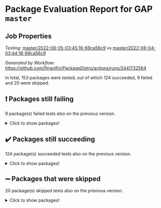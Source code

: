 # Package Evaluation Report for GAP `master`

## Job Properties

*Testing:* [master/2022-06-05-03:45:16-69ca56c9](https://github.com/fingolfin/PackageDistro/blob/data/reports/master/2022-06-05-03:45:16-69ca56c9) vs [master/2022-06-04-03:44:16-69ca56c9](https://github.com/fingolfin/PackageDistro/blob/data/reports/master/2022-06-04-03:44:16-69ca56c9)

*Generated by Workflow:* https://github.com/fingolfin/PackageDistro/actions/runs/2441732564

In total, 153 packages were tested, out of which 124 succeeded, 9 failed and 20 were skipped.

## :exclamation: Packages still failing

9 package(s) failed tests also on the previous version.
<details><summary>Click to show packages!</summary>

- fining 1.4.1 [(failure)](https://github.com/fingolfin/PackageDistro/runs/6742407324?check_suite_focus=true)
- francy 1.2.4 [(failure)](https://github.com/fingolfin/PackageDistro/runs/6742407566?check_suite_focus=true)
- hap 1.39 [(failure)](https://github.com/fingolfin/PackageDistro/runs/6742407961?check_suite_focus=true)
- normalizinterface 1.3.2 [(failure)](https://github.com/fingolfin/PackageDistro/runs/6742408893?check_suite_focus=true)
- packagemanager 1.2 [(failure)](https://github.com/fingolfin/PackageDistro/runs/6742409050?check_suite_focus=true)
- rcwa 4.6.4 [(failure)](https://github.com/fingolfin/PackageDistro/runs/6742409220?check_suite_focus=true)
- recog 1.3.2 [(failure)](https://github.com/fingolfin/PackageDistro/runs/6742409248?check_suite_focus=true)
- semigroups 4.0.0 [(failure)](https://github.com/fingolfin/PackageDistro/runs/6742409371?check_suite_focus=true)
- ugaly 4.0.2 [(failure)](https://github.com/fingolfin/PackageDistro/runs/6742409832?check_suite_focus=true)
</details>

## :heavy_check_mark: Packages still succeeding

124 package(s) succeeded tests also on the previous version.
<details><summary>Click to show packages!</summary>

- ace 5.4 [(success)](https://github.com/fingolfin/PackageDistro/runs/6742406669?check_suite_focus=true)
- aclib 1.3.2 [(success)](https://github.com/fingolfin/PackageDistro/runs/6742406686?check_suite_focus=true)
- agt 0.2 [(success)](https://github.com/fingolfin/PackageDistro/runs/6742406704?check_suite_focus=true)
- alnuth 3.2.1 [(success)](https://github.com/fingolfin/PackageDistro/runs/6742406722?check_suite_focus=true)
- anupq 3.2.6 [(success)](https://github.com/fingolfin/PackageDistro/runs/6742406732?check_suite_focus=true)
- atlasrep 2.1.2 [(success)](https://github.com/fingolfin/PackageDistro/runs/6742406742?check_suite_focus=true)
- autodoc 2022.03.10 [(success)](https://github.com/fingolfin/PackageDistro/runs/6742406749?check_suite_focus=true)
- automata 1.15 [(success)](https://github.com/fingolfin/PackageDistro/runs/6742406762?check_suite_focus=true)
- automgrp 1.3.2 [(success)](https://github.com/fingolfin/PackageDistro/runs/6742406774?check_suite_focus=true)
- autpgrp 1.10.2 [(success)](https://github.com/fingolfin/PackageDistro/runs/6742406780?check_suite_focus=true)
- cap 2022.05-09 [(success)](https://github.com/fingolfin/PackageDistro/runs/6742406788?check_suite_focus=true)
- caratinterface 2.3.3 [(success)](https://github.com/fingolfin/PackageDistro/runs/6742406800?check_suite_focus=true)
- cddinterface 2020.06.24 [(success)](https://github.com/fingolfin/PackageDistro/runs/6742406813?check_suite_focus=true)
- circle 1.6.5 [(success)](https://github.com/fingolfin/PackageDistro/runs/6742406828?check_suite_focus=true)
- classicpres 1.22 [(success)](https://github.com/fingolfin/PackageDistro/runs/6742406844?check_suite_focus=true)
- cohomolo 1.6.10 [(success)](https://github.com/fingolfin/PackageDistro/runs/6742406864?check_suite_focus=true)
- congruence 1.2.4 [(success)](https://github.com/fingolfin/PackageDistro/runs/6742406884?check_suite_focus=true)
- corelg 1.56 [(success)](https://github.com/fingolfin/PackageDistro/runs/6742406902?check_suite_focus=true)
- crime 1.6 [(success)](https://github.com/fingolfin/PackageDistro/runs/6742406918?check_suite_focus=true)
- crisp 1.4.5 [(success)](https://github.com/fingolfin/PackageDistro/runs/6742406942?check_suite_focus=true)
- crypting 0.10 [(success)](https://github.com/fingolfin/PackageDistro/runs/6742406961?check_suite_focus=true)
- cryst 4.1.24 [(success)](https://github.com/fingolfin/PackageDistro/runs/6742406987?check_suite_focus=true)
- crystcat 1.1.9 [(success)](https://github.com/fingolfin/PackageDistro/runs/6742407012?check_suite_focus=true)
- ctbllib 1.3.4 [(success)](https://github.com/fingolfin/PackageDistro/runs/6742407029?check_suite_focus=true)
- cubefree 1.19 [(success)](https://github.com/fingolfin/PackageDistro/runs/6742407043?check_suite_focus=true)
- curlinterface 2.2.2 [(success)](https://github.com/fingolfin/PackageDistro/runs/6742407066?check_suite_focus=true)
- cvec 2.7.5 [(success)](https://github.com/fingolfin/PackageDistro/runs/6742407089?check_suite_focus=true)
- datastructures 0.2.7 [(success)](https://github.com/fingolfin/PackageDistro/runs/6742407113?check_suite_focus=true)
- deepthought 1.0.5 [(success)](https://github.com/fingolfin/PackageDistro/runs/6742407134?check_suite_focus=true)
- design 1.7 [(success)](https://github.com/fingolfin/PackageDistro/runs/6742407161?check_suite_focus=true)
- difsets 2.3.1 [(success)](https://github.com/fingolfin/PackageDistro/runs/6742407184?check_suite_focus=true)
- digraphs 1.5.3 [(success)](https://github.com/fingolfin/PackageDistro/runs/6742407203?check_suite_focus=true)
- edim 1.3.5 [(success)](https://github.com/fingolfin/PackageDistro/runs/6742407224?check_suite_focus=true)
- example 4.3.1 [(success)](https://github.com/fingolfin/PackageDistro/runs/6742407238?check_suite_focus=true)
- factint 1.6.3 [(success)](https://github.com/fingolfin/PackageDistro/runs/6742407255?check_suite_focus=true)
- ferret 1.0.7 [(success)](https://github.com/fingolfin/PackageDistro/runs/6742407272?check_suite_focus=true)
- fga 1.4.0 [(success)](https://github.com/fingolfin/PackageDistro/runs/6742407299?check_suite_focus=true)
- float 1.0.3 [(success)](https://github.com/fingolfin/PackageDistro/runs/6742407350?check_suite_focus=true)
- format 1.4.3 [(success)](https://github.com/fingolfin/PackageDistro/runs/6742407401?check_suite_focus=true)
- forms 1.2.7 [(success)](https://github.com/fingolfin/PackageDistro/runs/6742407434?check_suite_focus=true)
- fplsa 1.2.5 [(success)](https://github.com/fingolfin/PackageDistro/runs/6742407463?check_suite_focus=true)
- fr 2.4.8 [(success)](https://github.com/fingolfin/PackageDistro/runs/6742407506?check_suite_focus=true)
- fwtree 1.3 [(success)](https://github.com/fingolfin/PackageDistro/runs/6742407607?check_suite_focus=true)
- gbnp 1.0.5 [(success)](https://github.com/fingolfin/PackageDistro/runs/6742407645?check_suite_focus=true)
- generalizedmorphismsforcap 2022.05-01 [(success)](https://github.com/fingolfin/PackageDistro/runs/6742407684?check_suite_focus=true)
- genss 1.6.6 [(success)](https://github.com/fingolfin/PackageDistro/runs/6742407731?check_suite_focus=true)
- gradedringforhomalg 2022.03-01 [(success)](https://github.com/fingolfin/PackageDistro/runs/6742407768?check_suite_focus=true)
- grape 4.8.5 [(success)](https://github.com/fingolfin/PackageDistro/runs/6742407802?check_suite_focus=true)
- groupoids 1.69 [(success)](https://github.com/fingolfin/PackageDistro/runs/6742407836?check_suite_focus=true)
- grpconst 2.6.2 [(success)](https://github.com/fingolfin/PackageDistro/runs/6742407862?check_suite_focus=true)
- guarana 0.96.3 [(success)](https://github.com/fingolfin/PackageDistro/runs/6742407901?check_suite_focus=true)
- guava 3.16 [(success)](https://github.com/fingolfin/PackageDistro/runs/6742407932?check_suite_focus=true)
- hapcryst 0.1.14 [(success)](https://github.com/fingolfin/PackageDistro/runs/6742407997?check_suite_focus=true)
- hecke 1.5.3 [(success)](https://github.com/fingolfin/PackageDistro/runs/6742408036?check_suite_focus=true)
- help 3.5 [(success)](https://github.com/fingolfin/PackageDistro/runs/6742408068?check_suite_focus=true)
- idrel 2.43 [(success)](https://github.com/fingolfin/PackageDistro/runs/6742408085?check_suite_focus=true)
- images 1.3.1 [(success)](https://github.com/fingolfin/PackageDistro/runs/6742408098?check_suite_focus=true)
- intpic 0.2.4 [(success)](https://github.com/fingolfin/PackageDistro/runs/6742408110?check_suite_focus=true)
- io 4.7.2 [(success)](https://github.com/fingolfin/PackageDistro/runs/6742408124?check_suite_focus=true)
- irredsol 1.4.3 [(success)](https://github.com/fingolfin/PackageDistro/runs/6742408147?check_suite_focus=true)
- json 2.1.0 [(success)](https://github.com/fingolfin/PackageDistro/runs/6742408176?check_suite_focus=true)
- jupyterkernel 1.4.1 [(success)](https://github.com/fingolfin/PackageDistro/runs/6742408208?check_suite_focus=true)
- jupyterviz 1.5.1 [(success)](https://github.com/fingolfin/PackageDistro/runs/6742408237?check_suite_focus=true)
- kan 1.34 [(success)](https://github.com/fingolfin/PackageDistro/runs/6742408277?check_suite_focus=true)
- kbmag 1.5.9 [(success)](https://github.com/fingolfin/PackageDistro/runs/6742408321?check_suite_focus=true)
- laguna 3.9.5 [(success)](https://github.com/fingolfin/PackageDistro/runs/6742408359?check_suite_focus=true)
- liealgdb 2.2.1 [(success)](https://github.com/fingolfin/PackageDistro/runs/6742408398?check_suite_focus=true)
- liepring 2.6 [(success)](https://github.com/fingolfin/PackageDistro/runs/6742408443?check_suite_focus=true)
- liering 2.4.2 [(success)](https://github.com/fingolfin/PackageDistro/runs/6742408483?check_suite_focus=true)
- linearalgebraforcap 2022.05-04 [(success)](https://github.com/fingolfin/PackageDistro/runs/6742408514?check_suite_focus=true)
- loops 3.4.1 [(success)](https://github.com/fingolfin/PackageDistro/runs/6742408534?check_suite_focus=true)
- lpres 1.0.3 [(success)](https://github.com/fingolfin/PackageDistro/runs/6742408566?check_suite_focus=true)
- majoranaalgebras 1.4 [(success)](https://github.com/fingolfin/PackageDistro/runs/6742408599?check_suite_focus=true)
- mapclass 1.4.5 [(success)](https://github.com/fingolfin/PackageDistro/runs/6742408624?check_suite_focus=true)
- matgrp 0.64 [(success)](https://github.com/fingolfin/PackageDistro/runs/6742408652?check_suite_focus=true)
- modisom 2.5.2 [(success)](https://github.com/fingolfin/PackageDistro/runs/6742408691?check_suite_focus=true)
- modulepresentationsforcap 2022.05-03 [(success)](https://github.com/fingolfin/PackageDistro/runs/6742408728?check_suite_focus=true)
- monoidalcategories 2022.05-06 [(success)](https://github.com/fingolfin/PackageDistro/runs/6742408758?check_suite_focus=true)
- nconvex 2020.11-04 [(success)](https://github.com/fingolfin/PackageDistro/runs/6742408791?check_suite_focus=true)
- nilmat 1.4.1 [(success)](https://github.com/fingolfin/PackageDistro/runs/6742408822?check_suite_focus=true)
- nock 1.5 [(success)](https://github.com/fingolfin/PackageDistro/runs/6742408857?check_suite_focus=true)
- nq 2.5.8 [(success)](https://github.com/fingolfin/PackageDistro/runs/6742408929?check_suite_focus=true)
- numericalsgps 1.3.0 [(success)](https://github.com/fingolfin/PackageDistro/runs/6742408969?check_suite_focus=true)
- openmath 11.5.1 [(success)](https://github.com/fingolfin/PackageDistro/runs/6742409001?check_suite_focus=true)
- orb 4.8.4 [(success)](https://github.com/fingolfin/PackageDistro/runs/6742409025?check_suite_focus=true)
- patternclass 2.4.2 [(success)](https://github.com/fingolfin/PackageDistro/runs/6742409071?check_suite_focus=true)
- permut 2.0.4 [(success)](https://github.com/fingolfin/PackageDistro/runs/6742409096?check_suite_focus=true)
- polenta 1.3.10 [(success)](https://github.com/fingolfin/PackageDistro/runs/6742409116?check_suite_focus=true)
- polymaking 0.8.6 [(success)](https://github.com/fingolfin/PackageDistro/runs/6742409134?check_suite_focus=true)
- primgrp 3.4.2 [(success)](https://github.com/fingolfin/PackageDistro/runs/6742409144?check_suite_focus=true)
- profiling 2.5.0 [(success)](https://github.com/fingolfin/PackageDistro/runs/6742409164?check_suite_focus=true)
- qpa 1.33 [(success)](https://github.com/fingolfin/PackageDistro/runs/6742409183?check_suite_focus=true)
- quagroup 1.8.3 [(success)](https://github.com/fingolfin/PackageDistro/runs/6742409194?check_suite_focus=true)
- radiroot 2.9 [(success)](https://github.com/fingolfin/PackageDistro/runs/6742409208?check_suite_focus=true)
- rds 1.8 [(success)](https://github.com/fingolfin/PackageDistro/runs/6742409232?check_suite_focus=true)
- repndecomp 1.2.1 [(success)](https://github.com/fingolfin/PackageDistro/runs/6742409266?check_suite_focus=true)
- repsn 3.1.0 [(success)](https://github.com/fingolfin/PackageDistro/runs/6742409287?check_suite_focus=true)
- resclasses 4.7.2 [(success)](https://github.com/fingolfin/PackageDistro/runs/6742409313?check_suite_focus=true)
- scscp 2.3.1 [(success)](https://github.com/fingolfin/PackageDistro/runs/6742409334?check_suite_focus=true)
- sglppow 2.2 [(success)](https://github.com/fingolfin/PackageDistro/runs/6742409405?check_suite_focus=true)
- sgpviz 0.999.5 [(success)](https://github.com/fingolfin/PackageDistro/runs/6742409450?check_suite_focus=true)
- simpcomp 2.1.14 [(success)](https://github.com/fingolfin/PackageDistro/runs/6742409480?check_suite_focus=true)
- singular 2020.12.18 [(success)](https://github.com/fingolfin/PackageDistro/runs/6742409513?check_suite_focus=true)
- sla 1.5.3 [(success)](https://github.com/fingolfin/PackageDistro/runs/6742409539?check_suite_focus=true)
- smallgrp 1.5 [(success)](https://github.com/fingolfin/PackageDistro/runs/6742409558?check_suite_focus=true)
- smallsemi 0.6.13 [(success)](https://github.com/fingolfin/PackageDistro/runs/6742409586?check_suite_focus=true)
- sonata 2.9.4 [(success)](https://github.com/fingolfin/PackageDistro/runs/6742409606?check_suite_focus=true)
- sophus 1.25 [(success)](https://github.com/fingolfin/PackageDistro/runs/6742409634?check_suite_focus=true)
- spinsym 1.5.2 [(success)](https://github.com/fingolfin/PackageDistro/runs/6742409664?check_suite_focus=true)
- symbcompcc 1.3.2 [(success)](https://github.com/fingolfin/PackageDistro/runs/6742409689?check_suite_focus=true)
- thelma 1.3 [(success)](https://github.com/fingolfin/PackageDistro/runs/6742409715?check_suite_focus=true)
- tomlib 1.2.9 [(success)](https://github.com/fingolfin/PackageDistro/runs/6742409743?check_suite_focus=true)
- toric 1.9.5 [(success)](https://github.com/fingolfin/PackageDistro/runs/6742409783?check_suite_focus=true)
- transgrp 3.6.2 [(success)](https://github.com/fingolfin/PackageDistro/runs/6742409805?check_suite_focus=true)
- unipot 1.5 [(success)](https://github.com/fingolfin/PackageDistro/runs/6742409859?check_suite_focus=true)
- unitlib 4.1.0 [(success)](https://github.com/fingolfin/PackageDistro/runs/6742409884?check_suite_focus=true)
- utils 0.72 [(success)](https://github.com/fingolfin/PackageDistro/runs/6742409904?check_suite_focus=true)
- uuid 0.7 [(success)](https://github.com/fingolfin/PackageDistro/runs/6742409924?check_suite_focus=true)
- walrus 0.9991 [(success)](https://github.com/fingolfin/PackageDistro/runs/6742409942?check_suite_focus=true)
- wedderga 4.10.2 [(success)](https://github.com/fingolfin/PackageDistro/runs/6742409963?check_suite_focus=true)
- xmod 2.88 [(success)](https://github.com/fingolfin/PackageDistro/runs/6742409995?check_suite_focus=true)
- xmodalg 1.22 [(success)](https://github.com/fingolfin/PackageDistro/runs/6742410033?check_suite_focus=true)
- yangbaxter 0.10.0 [(success)](https://github.com/fingolfin/PackageDistro/runs/6742410063?check_suite_focus=true)
- zeromqinterface 0.13 [(success)](https://github.com/fingolfin/PackageDistro/runs/6742410107?check_suite_focus=true)
</details>

## :heavy_minus_sign: Packages that were skipped

20 package(s) skipped tests also on the previous version.
<details><summary>Click to show packages!</summary>

- 4ti2interface 2022.03-01 [(skipped)](https://github.com/fingolfin/PackageDistro/runs/6742366017?check_suite_focus=true)
- browse 1.8.14 [(skipped)](https://github.com/fingolfin/PackageDistro/runs/6742366017?check_suite_focus=true)
- examplesforhomalg 2022.03-01 [(skipped)](https://github.com/fingolfin/PackageDistro/runs/6742366017?check_suite_focus=true)
- gapdoc 1.6.5 [(skipped)](https://github.com/fingolfin/PackageDistro/runs/6742366017?check_suite_focus=true)
- gauss 2022.03-01 [(skipped)](https://github.com/fingolfin/PackageDistro/runs/6742366017?check_suite_focus=true)
- gaussforhomalg 2022.03-01 [(skipped)](https://github.com/fingolfin/PackageDistro/runs/6742366017?check_suite_focus=true)
- gradedmodules 2022.03-01 [(skipped)](https://github.com/fingolfin/PackageDistro/runs/6742366017?check_suite_focus=true)
- homalg 2022.03-01 [(skipped)](https://github.com/fingolfin/PackageDistro/runs/6742366017?check_suite_focus=true)
- homalgtocas 2022.03-01 [(skipped)](https://github.com/fingolfin/PackageDistro/runs/6742366017?check_suite_focus=true)
- io_forhomalg 2022.03-01 [(skipped)](https://github.com/fingolfin/PackageDistro/runs/6742366017?check_suite_focus=true)
- itc 1.5.1 [(skipped)](https://github.com/fingolfin/PackageDistro/runs/6742366017?check_suite_focus=true)
- localizeringforhomalg 2022.03-01 [(skipped)](https://github.com/fingolfin/PackageDistro/runs/6742366017?check_suite_focus=true)
- matricesforhomalg 2022.04-01 [(skipped)](https://github.com/fingolfin/PackageDistro/runs/6742366017?check_suite_focus=true)
- modules 2022.03-01 [(skipped)](https://github.com/fingolfin/PackageDistro/runs/6742366017?check_suite_focus=true)
- polycyclic 2.16 [(skipped)](https://github.com/fingolfin/PackageDistro/runs/6742366017?check_suite_focus=true)
- ringsforhomalg 2022.04-01 [(skipped)](https://github.com/fingolfin/PackageDistro/runs/6742366017?check_suite_focus=true)
- sco 2022.03-01 [(skipped)](https://github.com/fingolfin/PackageDistro/runs/6742366017?check_suite_focus=true)
- toolsforhomalg 2022.05-01 [(skipped)](https://github.com/fingolfin/PackageDistro/runs/6742366017?check_suite_focus=true)
- toricvarieties 2022.03.23 [(skipped)](https://github.com/fingolfin/PackageDistro/runs/6742366017?check_suite_focus=true)
- xgap 4.31 [(skipped)](https://github.com/fingolfin/PackageDistro/runs/6742366017?check_suite_focus=true)
</details>

